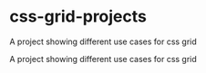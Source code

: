# css-grid-projects
A project showing different use cases for css grid

A project showing different use cases for css grid
